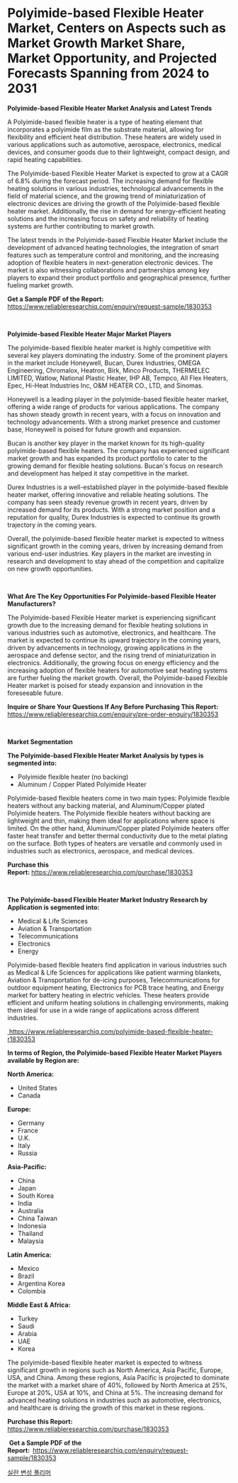 <p><h1>Polyimide-based Flexible Heater Market, Centers on Aspects such as Market Growth Market Share, Market Opportunity, and Projected Forecasts Spanning from 2024 to 2031</h1></p><p><strong>Polyimide-based Flexible Heater Market Analysis and Latest Trends</strong></p>
<p><p>A Polyimide-based flexible heater is a type of heating element that incorporates a polyimide film as the substrate material, allowing for flexibility and efficient heat distribution. These heaters are widely used in various applications such as automotive, aerospace, electronics, medical devices, and consumer goods due to their lightweight, compact design, and rapid heating capabilities.</p><p>The Polyimide-based Flexible Heater Market is expected to grow at a CAGR of 6.8% during the forecast period. The increasing demand for flexible heating solutions in various industries, technological advancements in the field of material science, and the growing trend of miniaturization of electronic devices are driving the growth of the Polyimide-based flexible heater market. Additionally, the rise in demand for energy-efficient heating solutions and the increasing focus on safety and reliability of heating systems are further contributing to market growth.</p><p>The latest trends in the Polyimide-based Flexible Heater Market include the development of advanced heating technologies, the integration of smart features such as temperature control and monitoring, and the increasing adoption of flexible heaters in next-generation electronic devices. The market is also witnessing collaborations and partnerships among key players to expand their product portfolio and geographical presence, further fueling market growth.</p></p>
<p><strong>Get a Sample PDF of the Report:&nbsp;</strong> <a href="https://www.reliableresearchiq.com/enquiry/request-sample/1830353">https://www.reliableresearchiq.com/enquiry/request-sample/1830353</a></p>
<p>&nbsp;</p>
<p><strong>Polyimide-based Flexible Heater Major Market Players</strong></p>
<p><p>The polyimide-based flexible heater market is highly competitive with several key players dominating the industry. Some of the prominent players in the market include Honeywell, Bucan, Durex Industries, OMEGA Engineering, Chromalox, Heatron, Birk, Minco Products, THERMELEC LIMITED, Watlow, National Plastic Heater, IHP AB, Tempco, All Flex Heaters, Epec, Hi-Heat Industries Inc, O&M HEATER CO., LTD, and Sinomas.</p><p>Honeywell is a leading player in the polyimide-based flexible heater market, offering a wide range of products for various applications. The company has shown steady growth in recent years, with a focus on innovation and technology advancements. With a strong market presence and customer base, Honeywell is poised for future growth and expansion.</p><p>Bucan is another key player in the market known for its high-quality polyimide-based flexible heaters. The company has experienced significant market growth and has expanded its product portfolio to cater to the growing demand for flexible heating solutions. Bucan's focus on research and development has helped it stay competitive in the market.</p><p>Durex Industries is a well-established player in the polyimide-based flexible heater market, offering innovative and reliable heating solutions. The company has seen steady revenue growth in recent years, driven by increased demand for its products. With a strong market position and a reputation for quality, Durex Industries is expected to continue its growth trajectory in the coming years.</p><p>Overall, the polyimide-based flexible heater market is expected to witness significant growth in the coming years, driven by increasing demand from various end-user industries. Key players in the market are investing in research and development to stay ahead of the competition and capitalize on new growth opportunities.</p></p>
<p>&nbsp;</p>
<p><strong>What Are The Key Opportunities For Polyimide-based Flexible Heater Manufacturers?</strong></p>
<p><p>The Polyimide-based Flexible Heater market is experiencing significant growth due to the increasing demand for flexible heating solutions in various industries such as automotive, electronics, and healthcare. The market is expected to continue its upward trajectory in the coming years, driven by advancements in technology, growing applications in the aerospace and defense sector, and the rising trend of miniaturization in electronics. Additionally, the growing focus on energy efficiency and the increasing adoption of flexible heaters for automotive seat heating systems are further fueling the market growth. Overall, the Polyimide-based Flexible Heater market is poised for steady expansion and innovation in the foreseeable future.</p></p>
<p><strong>Inquire or Share Your Questions If Any Before Purchasing This Report:</strong> <a href="https://www.reliableresearchiq.com/enquiry/pre-order-enquiry/1830353">https://www.reliableresearchiq.com/enquiry/pre-order-enquiry/1830353</a></p>
<p>&nbsp;</p>
<p><strong>Market Segmentation</strong></p>
<p><strong>The Polyimide-based Flexible Heater Market Analysis by types is segmented into:</strong></p>
<p><ul><li>Polyimide flexible heater (no backing)</li><li>Aluminum / Copper Plated Polyimide Heater</li></ul></p>
<p><p>Polyimide-based flexible heaters come in two main types: Polyimide flexible heaters without any backing material, and Aluminum/Copper plated Polyimide heaters. The Polyimide flexible heaters without backing are lightweight and thin, making them ideal for applications where space is limited. On the other hand, Aluminum/Copper plated Polyimide heaters offer faster heat transfer and better thermal conductivity due to the metal plating on the surface. Both types of heaters are versatile and commonly used in industries such as electronics, aerospace, and medical devices.</p></p>
<p><strong>Purchase this Report:&nbsp;</strong><a href="https://www.reliableresearchiq.com/purchase/1830353">https://www.reliableresearchiq.com/purchase/1830353</a></p>
<p>&nbsp;</p>
<p><strong>The Polyimide-based Flexible Heater Market Industry Research by Application is segmented into:</strong></p>
<p><ul><li>Medical & Life Sciences</li><li>Aviation & Transportation</li><li>Telecommunications</li><li>Electronics</li><li>Energy</li></ul></p>
<p><p>Polyimide-based flexible heaters find application in various industries such as Medical & Life Sciences for applications like patient warming blankets, Aviation & Transportation for de-icing purposes, Telecommunications for outdoor equipment heating, Electronics for PCB trace heating, and Energy market for battery heating in electric vehicles. These heaters provide efficient and uniform heating solutions in challenging environments, making them ideal for use in a wide range of applications across different industries.</p></p>
<p><a href="https://www.reliableresearchiq.com/polyimide-based-flexible-heater-r1830353">&nbsp;https://www.reliableresearchiq.com/polyimide-based-flexible-heater-r1830353</a></p>
<p><strong>In terms of Region, the Polyimide-based Flexible Heater Market Players available by Region are:</strong></p>
<p>
    <p> <strong> North America: </strong>
        <ul>
            <li>United States</li>
            <li>Canada</li>
        </ul>
        </p> 
    <p> <strong> Europe: </strong>
        <ul>
            <li>Germany</li>
            <li>France</li>
            <li>U.K.</li>
            <li>Italy</li>
            <li>Russia</li>
        </ul>
        </p> 
    <p> <strong> Asia-Pacific: </strong>
        <ul>
            <li>China</li>
            <li>Japan</li>
            <li>South Korea</li>
            <li>India</li>
            <li>Australia</li>
            <li>China Taiwan</li>
            <li>Indonesia</li>
            <li>Thailand</li>
            <li>Malaysia</li>
        </ul>
        </p> 
    <p> <strong> Latin America: </strong>
        <ul>
            <li>Mexico</li>
            <li>Brazil</li>
            <li>Argentina Korea</li>
            <li>Colombia</li>
        </ul>
        </p> 
    <p> <strong> Middle East & Africa: </strong>
        <ul>
            <li>Turkey</li>
            <li>Saudi</li>
            <li>Arabia</li>
            <li>UAE</li>
            <li>Korea</li>
        </ul>
    </p>
    </p>
<p><p>The polyimide-based flexible heater market is expected to witness significant growth in regions such as North America, Asia Pacific, Europe, USA, and China. Among these regions, Asia Pacific is projected to dominate the market with a market share of 40%, followed by North America at 25%, Europe at 20%, USA at 10%, and China at 5%. The increasing demand for advanced heating solutions in industries such as automotive, electronics, and healthcare is driving the growth of this market in these regions.</p></p>
<p><strong>Purchase this Report: </strong><a href="https://www.reliableresearchiq.com/purchase/1830353">https://www.reliableresearchiq.com/purchase/1830353</a></p>
<p>&nbsp;<strong>Get a Sample PDF of the Report:&nbsp;&nbsp;</strong><a href="https://www.reliableresearchiq.com/enquiry/request-sample/1830353">https://www.reliableresearchiq.com/enquiry/request-sample/1830353</a></p>
<p><strong></strong></p>
<p><p><a href="https://github.com/hxzi07639916/Market-Research-Report-List-3/blob/main/563738671236.md">실란 변성 폴리머</a></p></p>